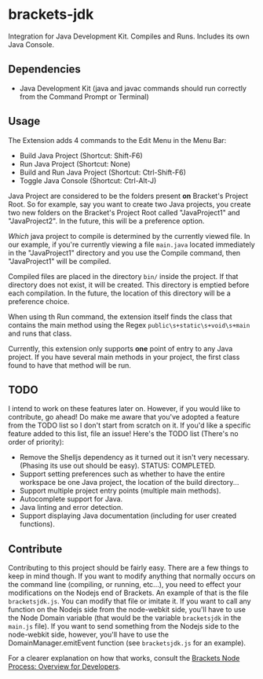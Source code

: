 # brackets-jdk

Integration for Java Development Kit. Compiles and Runs. Includes its own Java Console.

## Dependencies
<ul>
      <li>  Java Development Kit (java and javac commands should run correctly from the Command Prompt or Terminal) </li>
</ul>

## Usage
The Extension adds 4 commands to the Edit Menu in the Menu Bar:
<ul>
    <li>    Build Java Project (Shortcut: Shift-F6)                 </li>
    <li>    Run Java Project (Shortcut: None)                       </li>
    <li>    Build and Run Java Project (Shortcut: Ctrl-Shift-F6)    </li>
    <li>    Toggle Java Console (Shortcut: Ctrl-Alt-J)              </li>
</ul>

Java Project are considered to be the folders present <b>on</b> Bracket's Project Root.
So for example, say you want to create two Java projects, you create two new folders on the Bracket's
Project Root called "JavaProject1" and "JavaProject2". In the future, this will be a preference option.

<i>Which</i> java project to compile is determined by the currently viewed file. In our example, if
you're currently viewing a file ```main.java``` located immediately in the "JavaProject1" directory
and you use the Compile command, then "JavaProject1" will be compiled.

Compiled files are placed in the directory ```bin/``` inside the project. If that directory does not exist,
it will be created. This directory is emptied before each compilation. In the future, the location of this directory
will be a preference choice.

When using th Run command, the extension itself finds the class that contains the main method
using the Regex ```public\s+static\s+void\s+main``` and runs that class.

Currently, this extension only supports <b>one</b> point of entry to any Java project. If you have
several main methods in your project, the first class found to have that method will be run.

## TODO
I intend to work on these features later on. However, if you would like to contribute, go ahead!
Do make me aware that you've adopted a feature from the TODO list so I don't start from scratch on it.
If you'd like a specific feature added to this list, file an issue! Here's the TODO list
(There's no order of priority):
<ul>
    <li>
        Remove the Shelljs dependency as it turned out it isn't very necessary. (Phasing its use out should be easy). STATUS: COMPLETED.
    </li>
    <li>
        Support setting preferences such as whether to have the entire workspace be one Java project,
        the location of the build directory...
    </li>
    <li>
        Support multiple project entry points (multiple main methods).
    </li>
    <li>
        Autocomplete support for Java.
    </li>
    <li>
        Java linting and error detection.
    </li>
    <li>
        Support displaying Java documentation (including for user created functions).
    </li>
</ul>

## Contribute
Contributing to this project should be fairly easy. There are a few things to keep in mind though.
If you want to modify anything that normally occurs on the command line (compiling, or running, etc...),
you need to effect your modifications on the Nodejs end of Brackets. An example of that is the file ```bracketsjdk.js```.
You can modify that file or imitate it. If you want to call any function on the Nodejs side from the node-webkit side,
you'll have to use the Node Domain variable (that would be the variable ```bracketsjdk``` in the ```main.js``` file).
If you want to send something from the Nodejs side to the node-webkit side, however, you'll have to use the DomainManager.emitEvent
function (see ```bracketsjdk.js``` for an example).

For a clearer explanation on how that works, consult the
<a href="https://github.com/adobe/brackets/wiki/Brackets-Node-Process:-Overview-for-Developers">Brackets Node Process: Overview for Developers</a>.
